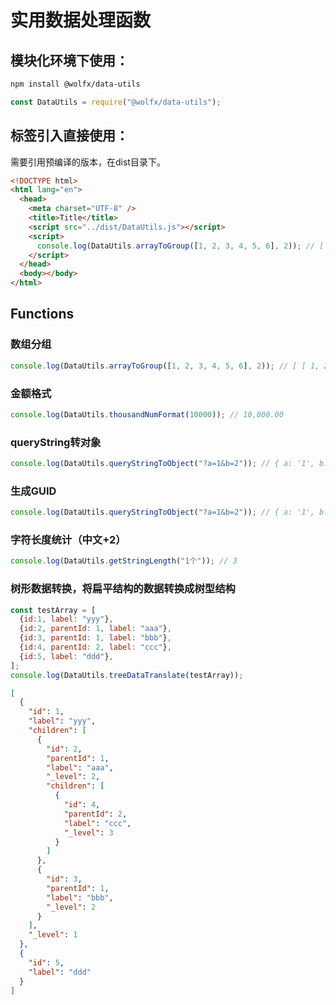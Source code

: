 # 实用数据处理函数

## 模块化环境下使用：

```bash
npm install @wolfx/data-utils
```

```javascript
const DataUtils = require("@wolfx/data-utils");
```

## 标签引入直接使用：

需要引用预编译的版本，在dist目录下。

```html
<!DOCTYPE html>
<html lang="en">
  <head>
    <meta charset="UTF-8" />
    <title>Title</title>
    <script src="../dist/DataUtils.js"></script>
    <script>
      console.log(DataUtils.arrayToGroup([1, 2, 3, 4, 5, 6], 2)); // [ [ 1, 2 ], [ 3, 4 ], [ 5, 6 ] ]
    </script>
  </head>
  <body></body>
</html>
```

## Functions

### 数组分组

```javascript
console.log(DataUtils.arrayToGroup([1, 2, 3, 4, 5, 6], 2)); // [ [ 1, 2 ], [ 3, 4 ], [ 5, 6 ] ]
```

### 金额格式

```javascript
console.log(DataUtils.thousandNumFormat(10000)); // 10,000.00
```

### queryString转对象

```javascript
console.log(DataUtils.queryStringToObject("?a=1&b=2")); // { a: '1', b: '2' }
```

### 生成GUID

```javascript
console.log(DataUtils.queryStringToObject("?a=1&b=2")); // { a: '1', b: '2' }
```

### 字符长度统计（中文+2）

```javascript
console.log(DataUtils.getStringLength("1个")); // 3
```

### 树形数据转换，将扁平结构的数据转换成树型结构

```javascript
const testArray = [
  {id:1, label: "yyy"},
  {id:2, parentId: 1, label: "aaa"},
  {id:3, parentId: 1, label: "bbb"},
  {id:4, parentId: 2, label: "ccc"},
  {id:5, label: "ddd"},
];
console.log(DataUtils.treeDataTranslate(testArray));
```

```json
[
  {
    "id": 1,
    "label": "yyy",
    "children": [
      {
        "id": 2,
        "parentId": 1,
        "label": "aaa",
        "_level": 2,
        "children": [
          {
            "id": 4,
            "parentId": 2,
            "label": "ccc",
            "_level": 3
          }
        ]
      },
      {
        "id": 3,
        "parentId": 1,
        "label": "bbb",
        "_level": 2
      }
    ],
    "_level": 1
  },
  {
    "id": 5,
    "label": "ddd"
  }
]
```

